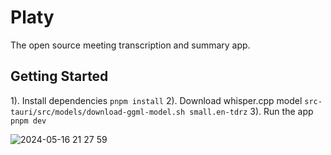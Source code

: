 # Platy

The open source meeting transcription and summary app.

## Getting Started

1). Install dependencies
`pnpm install`
2). Download whisper.cpp model
`src-tauri/src/models/download-ggml-model.sh small.en-tdrz`
3). Run the app
`pnpm dev`

![2024-05-16 21 27 59](https://github.com/djgould/platy/assets/6018174/05e9d14e-cf0e-48f1-ad7e-0e257db526ed)
